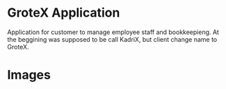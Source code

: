 # GroteX Application
Application for customer to manage employee staff and bookkeepieng. At the beggining was supposed to be call KadriX, but client change name to GroteX.

# Images
